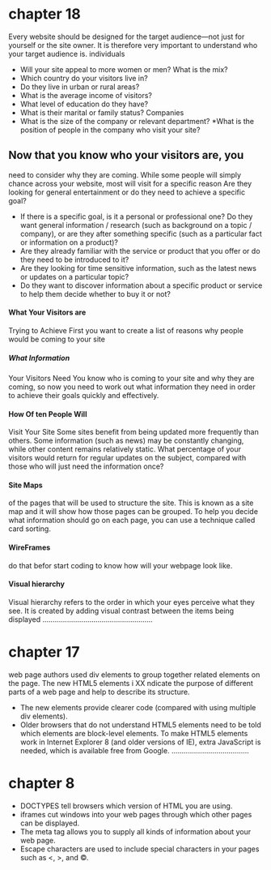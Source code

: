# chapter 18
Every website should be designed for the
target audience—not just for yourself or the
site owner. It is therefore very important to
understand who your target audience is.
individuals
 * Will your site appeal to more women or men? What is the mix?
* Which country do your visitors live in?
* Do they live in urban or rural areas?
* What is the average income of visitors?
* What level of education do they have?
* What is their marital or family status?
Companies
 * What is the size of the company or relevant department?
*What is the position of people in the company who visit your site?
## Now that you know who your visitors are, you
need to consider why they are coming. While
some people will simply chance across your
website, most will visit for a specific reason
Are they looking for general
entertainment or do they
need to achieve a specific
goal?
* If there is a specific goal, is
it a personal or professional
one?
Do they want general
information / research (such
as background on a topic /
company), or are they after
something specific (such as a
particular fact or information
on a product)?
* Are they already familiar with
the service or product that
you offer or do they need to
be introduced to it?
* Are they looking for time
sensitive information, such as
the latest news or updates on
a particular topic?
* Do they want to discover
information about a specific
product or service to help
them decide whether to buy
it or not?
#### What Your Visitors are
Trying to Achieve
First you want to create a list
of reasons why people would
be coming to your site
##### What Information
Your Visitors Need
You know who is coming to your site and why
they are coming, so now you need to work out
what information they need in order to achieve
their goals quickly and effectively.
#### How Of ten People Will
Visit Your Site
Some sites benefit from being updated more
frequently than others. Some information (such
as news) may be constantly changing, while
other content remains relatively static.
What percentage of your
visitors would return for
regular updates on the
subject, compared with
those who will just need the
information once?
#### Site Maps
of the pages that will be used
to structure the site. This is
known as a site map and it will
show how those pages can be
grouped.
To help you decide what
information should go on each
page, you can use a technique
called card sorting.
#### WireFrames
do that befor start coding to know how will your webpage look like.
#### Visual hierarchy
Visual hierarchy refers to the order in which your eyes perceive what
they see. It is created by adding visual contrast between the items being
displayed
......................................................
# chapter 17 
web page authors used div elements to group
together related elements on the page.
The new HTML5 elements i XX ndicate the purpose of
different parts of a web page and help to describe
its structure.
* The new elements provide clearer code (compared
with using multiple div elements).
* Older browsers that do not understand HTML5
elements need to be told which elements are
block-level elements.
 To make HTML5 elements work in Internet Explorer 8
(and older versions of IE), extra JavaScript is needed,
which is available free from Google.
......................................
# chapter 8 
* DOCTYPES tell browsers which version of HTML you
are using.
* iframes cut windows into your web pages through
which other pages can be displayed.
* The meta tag allows you to supply all kinds of
information about your web page.
*  Escape characters are used to include special
characters in your pages such as <, >, and ©.